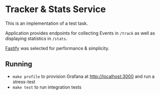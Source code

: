 # Tracker & Stats Service

This is an implementation of a test task.

Application provides endpoints for collecting Events in `/track` as well as displaying statistics in `/stats`.

[Fastify](https://fastify.io) was selected for performance & simplicity.

## Running

* `make profile` to provision Grafana at [http://localhost:3000](http://localhost:3000) and run a stress-test
* `make test` to run integration tests
